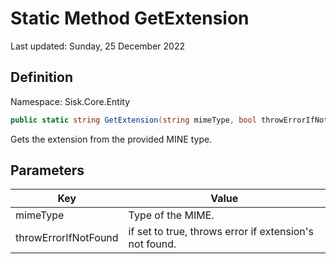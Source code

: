 # Static Method GetExtension
Last updated: Sunday, 25 December 2022

## Definition
Namespace: Sisk.Core.Entity

```csharp
public static string GetExtension(string mimeType, bool throwErrorIfNotFound = true)
```

Gets the extension from the provided MINE type.

## Parameters

| Key | Value |
| --- | --- |
| mimeType | Type of the MIME. | 
| throwErrorIfNotFound | if set to true, throws error if extension's not found. | 


